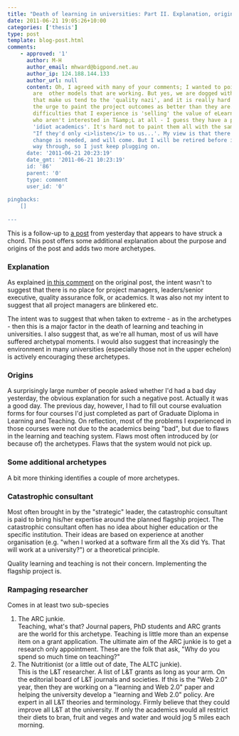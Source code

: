 ```yaml
---
title: "Death of learning in universities: Part II. Explanation, origins, rampaging researchers and catastrophic consultants"
date: 2011-06-21 19:05:26+10:00
categories: ['thesis']
type: post
template: blog-post.html
comments:
    - approved: '1'
      author: M-H
      author_email: mhward@bigpond.net.au
      author_ip: 124.188.144.133
      author_url: null
      content: Oh, I agreed with many of your comments; I wanted to point out that there
        are  other models that are working. But yes, we are dogged with some requirements
        that make us tend to the 'quality nazi', and it is really hard trying to avoid
        the urge to paint the project outcomes as better than they are. But one of the
        difficulties that I experience is 'selling' the value of eLearning to faculties
        who aren't interested in T&amp;L at all - I guess they have a predominance of
        'idiot academics'. It's hard not to paint them all with the same brush, and think
        "If they'd only <i>listen</i> to us...'. My view is that there is a generational
        change is needed, and will come. But I will be retired before it's worked its
        way through, so I just keep plugging on.
      date: '2011-06-21 20:23:19'
      date_gmt: '2011-06-21 10:23:19'
      id: '86'
      parent: '0'
      type: comment
      user_id: '0'
    
pingbacks:
    []
    
---
```

This is a follow-up to [a post](/blog2/2011/06/20/the-death-of-learning-in-higher-education-quality-nazis-strategic-leadership-blinkered-project-managers-and-idiot-academics/) from yesterday that appears to have struck a chord. This post offers some additional explanation about the purpose and origins of the post and adds two more archetypes.

### Explanation

As explained [in this comment](/blog2/2011/06/20/the-death-of-learning-in-higher-education-quality-nazis-strategic-leadership-blinkered-project-managers-and-idiot-academics/#comment-4106) on the original post, the intent wasn't to suggest that there is no place for project managers, leaders/senior executive, quality assurance folk, or academics. It was also not my intent to suggest that all project managers are blinkered etc.

The intent was to suggest that when taken to extreme - as in the archetypes - then this is a major factor in the death of learning and teaching in universities. I also suggest that, as we're all human, most of us will have suffered archetypal moments. I would also suggest that increasingly the environment in many universities (especially those not in the upper echelon) is actively encouraging these archetypes.

### Origins

A surprisingly large number of people asked whether I'd had a bad day yesterday, the obvious explanation for such a negative post. Actually it was a good day. The previous day, however, I had to fill out course evaluation forms for four courses I'd just completed as part of Graduate Diploma in Learning and Teaching. On reflection, most of the problems I experienced in those courses were not due to the academics being "bad", but due to flaws in the learning and teaching system. Flaws most often introduced by (or because of) the archetypes. Flaws that the system would not pick up.

### Some additional archetypes

A bit more thinking identifies a couple of more archetypes.

### Catastrophic consultant

Most often brought in by the "strategic" leader, the catastrophic consultant is paid to bring his/her expertise around the planned flagship project. The catastrophic consultant often has no idea about higher education or the specific institution. Their ideas are based on experience at another organisation (e.g. "when I worked at a software firm all the Xs did Ys. That will work at a university?") or a theoretical principle.

Quality learning and teaching is not their concern. Implementing the flagship project is.

### Rampaging researcher

Comes in at least two sub-species

1. The ARC junkie.  
    Teaching, what's that? Journal papers, PhD students and ARC grants are the world for this archetype. Teaching is little more than an expense item on a grant application. The ultimate aim of the ARC junkie is to get a research only appointment. These are the folk that ask, "Why do you spend so much time on teaching?"
2. The Nutritionist (or a little out of date, The ALTC junkie).  
    This is the L&T researcher. A list of L&T grants as long as your arm. On the editorial board of L&T journals and societies. If this is the "Web 2.0" year, then they are working on a "learning and Web 2.0" paper and helping the university develop a "learning and Web 2.0" policy. Are expert in all L&T theories and terminology. Firmly believe that they could improve all L&T at the university. If only the academics would all restrict their diets to bran, fruit and veges and water and would jog 5 miles each morning.